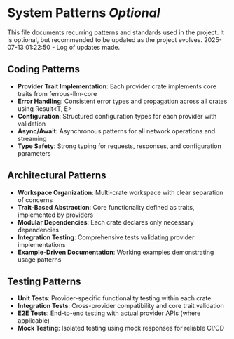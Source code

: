 # System Patterns _Optional_

This file documents recurring patterns and standards used in the project.
It is optional, but recommended to be updated as the project evolves.
2025-07-13 01:22:50 - Log of updates made.

## Coding Patterns

-   **Provider Trait Implementation**: Each provider crate implements core traits from ferrous-llm-core
-   **Error Handling**: Consistent error types and propagation across all crates using Result<T, E>
-   **Configuration**: Structured configuration types for each provider with validation
-   **Async/Await**: Asynchronous patterns for all network operations and streaming
-   **Type Safety**: Strong typing for requests, responses, and configuration parameters

## Architectural Patterns

-   **Workspace Organization**: Multi-crate workspace with clear separation of concerns
-   **Trait-Based Abstraction**: Core functionality defined as traits, implemented by providers
-   **Modular Dependencies**: Each crate declares only necessary dependencies
-   **Integration Testing**: Comprehensive tests validating provider implementations
-   **Example-Driven Documentation**: Working examples demonstrating usage patterns

## Testing Patterns

-   **Unit Tests**: Provider-specific functionality testing within each crate
-   **Integration Tests**: Cross-provider compatibility and core trait validation
-   **E2E Tests**: End-to-end testing with actual provider APIs (where applicable)
-   **Mock Testing**: Isolated testing using mock responses for reliable CI/CD
